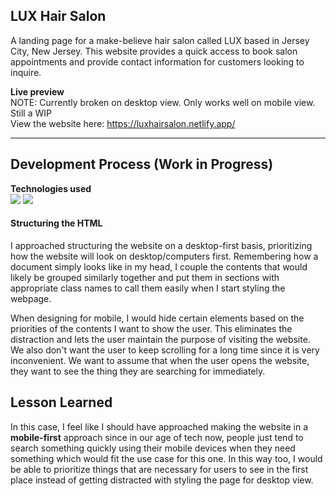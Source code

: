 ## LUX Hair Salon
A landing page for a make-believe hair salon called LUX based in Jersey City, New Jersey. This website provides a quick access to book salon appointments and provide contact information for customers looking to inquire.

**Live preview**
<br>NOTE: Currently broken on desktop view. Only works well on mobile view. Still a WIP
<br>View the website here: https://luxhairsalon.netlify.app/

---

## Development Process (Work in Progress)
**Technologies used**
<br><img src='https://img.shields.io/badge/-HTML5-orange?style=flat-square'/> <img src='https://img.shields.io/badge/-CSS3-blue?style=flat-square'/>

#### Structuring the HTML
I approached structuring the website on a desktop-first basis, prioritizing how the website will look on desktop/computers first. Remembering how a document simply looks like in my head, I couple the contents that would likely be grouped similarly together and put them in sections with appropriate class names to call them easily when I start styling the webpage.

When designing for mobile, I would hide certain elements based on the priorities of the contents I want to show the user. This eliminates the distraction and lets the user maintain the purpose of visiting the website. We also don't want the user to keep scrolling for a long time since it is very inconvenient. We want to assume that when the user opens the website, they want to see the thing they are searching for immediately.

## Lesson Learned
In this case, I feel like I should have approached making the website in a **mobile-first** approach since in our age of tech now, people just tend to search something quickly using their mobile devices when they need something which would fit the use case for this one. In this way too, I would be able to prioritize things that are necessary for users to see in the first place instead of getting distracted with styling the page for desktop view.
